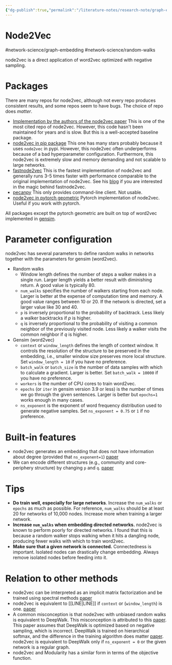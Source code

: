 ```yaml
---
{"dg-publish":true,"permalink":"/literature-notes/research-note/graph-embedding/node2vec/","dgHomeLink":true,"dgPassFrontmatter":false}
---
```



# Node2Vec
#network-science/graph-embedding 
#network-science/random-walks

node2vec is a direct application of word2vec optimized with negative sampling. 

# Packages
There are many repos for node2vec, although not every repo produces consistent results, and some repos seem to have bugs. The choice of repo does *matter*. 

- [Implementation by the authors of the node2vec paper](https://github.com/aditya-grover/node2vec) This is one of the most cited repo of node2vec. However, this code hasn't been maintained for years and is slow. But this is a well-accepted baseline package. 
- [node2vec in pip package](https://github.com/eliorc/node2vec) This one has many stars probably because it uses `node2vec` in pypi. However, this node2vec often underperforms because of a bad hyperparameter configuration. Furthermore, this node2vec is extremely slow and memory demanding and not scalable to large networks. 
- [fastnode2vec](https://github.com/louisabraham/fastnode2vec) This is the fastest implementation of node2vec and generally runs 3-5 times faster with performance comparable to the original implementation of node2vec. See his [blog](https://louisabraham.github.io/articles/node2vec-sampling.html) if you are interested in the magic behind fastnode2vec. 
- [pecanpy](https://github.com/krishnanlab/PecanPy/tree/7c1d874c17bcdbdc3a56c19a38eb3f3e440f009b) This only provides command-line client. Not usable.
- [node2vec in pytorch geometric](https://pytorch-geometric.readthedocs.io/en/latest/index.html) Pytorch implementation of node2vec. Useful if you work with pytorch. 

All packages except the pytorch geometric are built on top of word2vec implemented in [gensim](https://radimrehurek.com/gensim/).

# Parameter configuration  
node2vec has several parameters to define random walks in networks together with the parameters for gensim (word2vec).
- Random walks
	- Window length defines the number of steps a walker makes in a single run. Larger length yields a better result with diminishing return. A good value is typically 80. 
	- `num_walks` specifies the number of walkers starting from each node. Larger is better at the expense of computation time and memory. A good value ranges between 10 or 20. If the network is directed, set a larger value like 30 and 40. 
	- `p` is inversely proportional to the probability of backtrack. Less likely a walker backtracks if $p$ is higher. 
	- `q` is inversely proportional to the probability of visiting a common neighbor of the previously visited node. Less likely a walker visits the common neighbor if $q$ is higher. 
- Gensim (word2vec)
	- `context` or `window_length` defines the length of context window. It controls the resolution of the structure to be preserved in the embedding, i.e., smaller window size preserves more local structure. Set `window_length = 10` if you have no preference.
	- `batch_walk` or `batch_size` is the number of data samples with which to calculate a gradient. Larger is better. Set `batch_walk = 10000` if you have no preference. 
	- `workers` is the number of CPU cores to train word2vec. 
	- `epochs`  (or `iter` in gensim version 3.9 or less) is the number of times we go through the given sentences.  Larger is better but `epochs=1` works enough in many cases. 
	- `ns_exponent` is the exponent of word frequency distribution used to generate negative samples. Set `ns_exponent = 0.75` or `1`  if no preference. 

# Built-in features
- node2vec generates an embedding that does not have information about degree (provided that `ns_exponent=1`) [paper](https://proceedings.neurips.cc/paper/2021/hash/ca9541826e97c4530b07dda2eba0e013-Abstract.html)
- We can encode different structures (e.g., community and core-periphery structure) by changing `p` and `q`. [paper](https://snap.stanford.edu/node2vec/)

# Tips
- **Do train well, especially for large networks**. Increase the `num_walks` or `epochs` as much as possible. For reference, `num_walks` should be at least 20 for networks of 10,000 nodes. Increase more when training a larger network. 
- **Increase `num_walks` when embedding directed networks.** node2vec is known to perform poorly for directed networks. I found that this is because a random walker stops walking when it hits a dangling node, producing fewer walks with which to train word2vec. 
- **Make sure that a given network is connected.** Connectedness is important. Isolated nodes can drastically change embedding. Always remove isolated nodes before feeding into it. 


# Relation to other methods 
- node2vec can be imterpreted as an implicit matrix factorization and be trained using spectral methods [paper](https://dl.acm.org/doi/abs/10.1145/3159652.3159706)
- node2vec is equivalent to [[LINE|LINE]] if `context` or (`window_length`) is one. [paper](https://dl.acm.org/doi/abs/10.1145/3159652.3159706)
- A common misconception is that node2vec with unbiased random walks is equivalent to DeepWalk. This misconception is attributed to this [paper](https://dl.acm.org/doi/abs/10.1145/3159652.3159706). This paper assumes that DeepWalk is optimized based on negative sampling, which is incorrect. DeepWalk is trained on hierarchical softmax, and the difference in the training algorithm does matter [paper](https://proceedings.neurips.cc/paper/2021/hash/ca9541826e97c4530b07dda2eba0e013-Abstract.html).  node2vec is equivalent to DeepWalk only if `ns_exponent = 0` or the given network is a regular graph. 
- node2vec and Modularity has a similar form in terms of the objective function. 